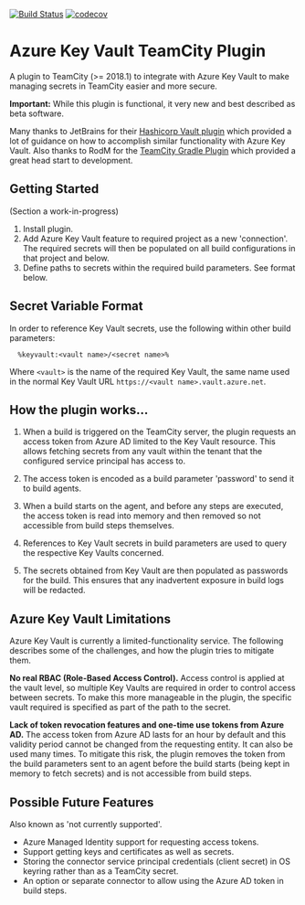 [![Build Status](https://travis-ci.org/vyadh/teamcity-azure-keyvault-plugin.svg?branch=master)](https://travis-ci.org/vyadh/teamcity-azure-keyvault-plugin)
[![codecov](https://codecov.io/gh/vyadh/teamcity-azure-keyvault-plugin/branch/master/graph/badge.svg)](https://codecov.io/gh/vyadh/teamcity-azure-keyvault-plugin)

Azure Key Vault TeamCity Plugin
===============================

A plugin to TeamCity (>= 2018.1) to integrate with Azure Key Vault to make
managing secrets in TeamCity easier and more secure.

**Important:** While this plugin is functional, it very new and best described
as beta software.

Many thanks to JetBrains for their [Hashicorp Vault plugin][1] which provided
a lot of guidance on how to accomplish similar functionality with Azure Key Vault.
Also thanks to RodM for the [TeamCity Gradle Plugin][2] which provided a great
head start to development.


Getting Started
---------------

(Section a work-in-progress)

1. Install plugin.
2. Add Azure Key Vault feature to required project as a new 'connection'.
   The required secrets will then be populated on all build configurations
   in that project and below.
3. Define paths to secrets within the required build parameters.
   See format below.


Secret Variable Format
----------------------

In order to reference Key Vault secrets, use the following within other build
parameters:

```
  %keyvault:<vault name>/<secret name>%
```

Where `<vault>` is the name of the required Key Vault, the same name used in
the normal Key Vault URL `https://<vault name>.vault.azure.net`.


How the plugin works...
-----------------------

1. When a build is triggered on the TeamCity server, the plugin requests an
   access token from Azure AD limited to the Key Vault resource. This allows
   fetching secrets from any vault within the tenant that the configured
   service principal has access to.
   
2. The access token is encoded as a build parameter 'password' to send it to
   build agents.

3. When a build starts on the agent, and before any steps are executed, the
   access token is read into memory and then removed so not accessible from
   build steps themselves.
   
4. References to Key Vault secrets in build parameters are used to query the
   respective Key Vaults concerned.
    
5. The secrets obtained from Key Vault are then populated as passwords for
   the build. This ensures that any inadvertent exposure in build logs will
   be redacted.
   

Azure Key Vault Limitations
---------------------------

Azure Key Vault is currently a limited-functionality service. The following
describes some of the challenges, and how the plugin tries to mitigate them.

**No real RBAC (Role-Based Access Control).** Access control is applied at the
vault level, so multiple Key Vaults are required in order to control access
between secrets. To make this more manageable in the plugin, the specific
vault required is specified as part of the path to the secret.

**Lack of token revocation features and one-time use tokens from Azure AD.**
The access token from Azure AD lasts for an hour by default and this
validity period cannot be changed from the requesting entity. It can also be
used many times. To mitigate this risk, the plugin removes the token from the
build parameters sent to an agent before the build starts (being kept in memory
to fetch secrets) and is not accessible from build steps.


Possible Future Features
------------------------

Also known as 'not currently supported'.

* Azure Managed Identity support for requesting access tokens.
* Support getting keys and certificates as well as secrets.
* Storing the connector service principal credentials (client secret) in OS
  keyring rather than as a TeamCity secret.
* An option or separate connector to allow using the Azure AD token in
  build steps.



[1]: https://github.com/JetBrains/teamcity-hashicorp-vault-plugin
[2]: https://github.com/rodm/gradle-teamcity-plugin
